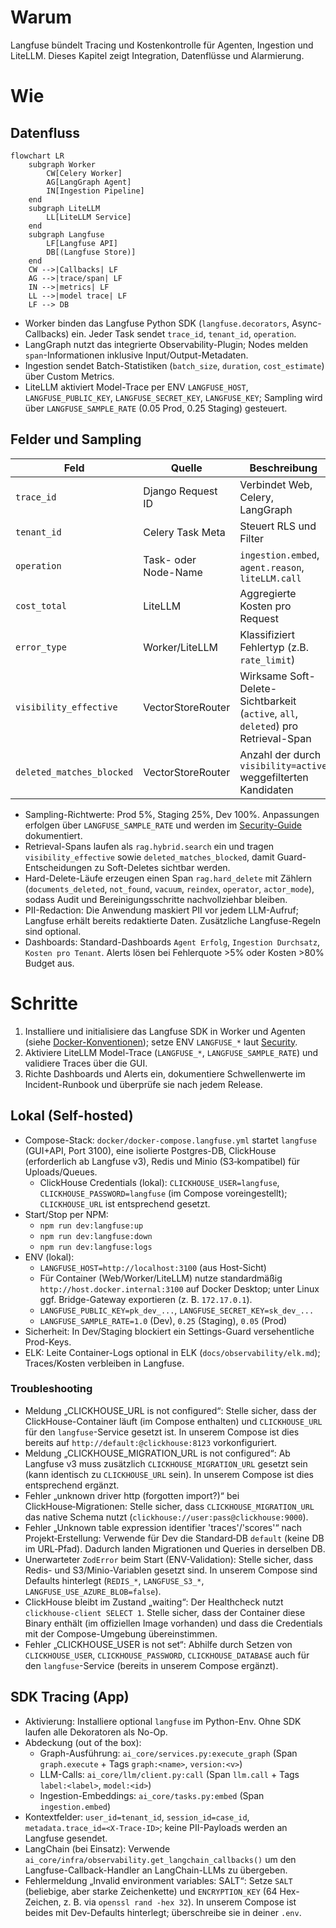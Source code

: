 # Warum
Langfuse bündelt Tracing und Kostenkontrolle für Agenten, Ingestion und LiteLLM. Dieses Kapitel zeigt Integration, Datenflüsse und Alarmierung.

# Wie
## Datenfluss
```mermaid
flowchart LR
    subgraph Worker
        CW[Celery Worker]
        AG[LangGraph Agent]
        IN[Ingestion Pipeline]
    end
    subgraph LiteLLM
        LL[LiteLLM Service]
    end
    subgraph Langfuse
        LF[Langfuse API]
        DB[(Langfuse Store)]
    end
    CW -->|Callbacks| LF
    AG -->|trace/span| LF
    IN -->|metrics| LF
    LL -->|model trace| LF
    LF --> DB
```

- Worker binden das Langfuse Python SDK (`langfuse.decorators`, Async-Callbacks) ein. Jeder Task sendet `trace_id`, `tenant_id`, `operation`.
- LangGraph nutzt das integrierte Observability-Plugin; Nodes melden `span`-Informationen inklusive Input/Output-Metadaten.
- Ingestion sendet Batch-Statistiken (`batch_size`, `duration`, `cost_estimate`) über Custom Metrics.
- LiteLLM aktiviert Model-Trace per ENV `LANGFUSE_HOST`, `LANGFUSE_PUBLIC_KEY`, `LANGFUSE_SECRET_KEY`, `LANGFUSE_KEY`; Sampling wird über `LANGFUSE_SAMPLE_RATE` (0.05 Prod, 0.25 Staging) gesteuert.

## Felder und Sampling
| Feld | Quelle | Beschreibung |
| --- | --- | --- |
| `trace_id` | Django Request ID | Verbindet Web, Celery, LangGraph |
| `tenant_id` | Celery Task Meta | Steuert RLS und Filter |
| `operation` | Task- oder Node-Name | `ingestion.embed`, `agent.reason`, `liteLLM.call` |
| `cost_total` | LiteLLM | Aggregierte Kosten pro Request |
| `error_type` | Worker/LiteLLM | Klassifiziert Fehlertyp (z.B. `rate_limit`) |
| `visibility_effective` | VectorStoreRouter | Wirksame Soft-Delete-Sichtbarkeit (`active`, `all`, `deleted`) pro Retrieval-Span |
| `deleted_matches_blocked` | VectorStoreRouter | Anzahl der durch `visibility=active` weggefilterten Kandidaten |

- Sampling-Richtwerte: Prod 5%, Staging 25%, Dev 100%. Anpassungen erfolgen über `LANGFUSE_SAMPLE_RATE` und werden im [Security-Guide](../security/secrets.md) dokumentiert.
- Retrieval-Spans laufen als `rag.hybrid.search` ein und tragen `visibility_effective` sowie `deleted_matches_blocked`, damit Guard-Entscheidungen zu Soft-Deletes sichtbar werden.
- Hard-Delete-Läufe erzeugen einen Span `rag.hard_delete` mit Zählern (`documents_deleted`, `not_found`, `vacuum`, `reindex`, `operator`, `actor_mode`), sodass Audit und Bereinigungsschritte nachvollziehbar bleiben.
- PII-Redaction: Die Anwendung maskiert PII vor jedem LLM-Aufruf; Langfuse erhält bereits redaktierte Daten. Zusätzliche Langfuse-Regeln sind optional.
- Dashboards: Standard-Dashboards `Agent Erfolg`, `Ingestion Durchsatz`, `Kosten pro Tenant`. Alerts lösen bei Fehlerquote >5% oder Kosten >80% Budget aus.

# Schritte
1. Installiere und initialisiere das Langfuse SDK in Worker und Agenten (siehe [Docker-Konventionen](../docker/conventions.md)); setze ENV `LANGFUSE_*` laut [Security](../security/secrets.md).
2. Aktiviere LiteLLM Model-Trace (`LANGFUSE_*`, `LANGFUSE_SAMPLE_RATE`) und validiere Traces über die GUI.
3. Richte Dashboards und Alerts ein, dokumentiere Schwellenwerte im Incident-Runbook und überprüfe sie nach jedem Release.

## Lokal (Self-hosted)
- Compose-Stack: `docker/docker-compose.langfuse.yml` startet `langfuse` (GUI+API, Port 3100), eine isolierte Postgres-DB, ClickHouse (erforderlich ab Langfuse v3), Redis und Minio (S3‑kompatibel) für Uploads/Queues.
  - ClickHouse Credentials (lokal): `CLICKHOUSE_USER=langfuse`, `CLICKHOUSE_PASSWORD=langfuse` (im Compose voreingestellt); `CLICKHOUSE_URL` ist entsprechend gesetzt.
- Start/Stop per NPM:
  - `npm run dev:langfuse:up`
  - `npm run dev:langfuse:down`
  - `npm run dev:langfuse:logs`
- ENV (lokal):
  - `LANGFUSE_HOST=http://localhost:3100` (aus Host-Sicht)
  - Für Container (Web/Worker/LiteLLM) nutze standardmäßig `http://host.docker.internal:3100` auf Docker Desktop; unter Linux ggf. Bridge-Gateway exportieren (z. B. `172.17.0.1`).
  - `LANGFUSE_PUBLIC_KEY=pk_dev_...`, `LANGFUSE_SECRET_KEY=sk_dev_...`
  - `LANGFUSE_SAMPLE_RATE=1.0` (Dev), `0.25` (Staging), `0.05` (Prod)
- Sicherheit: In Dev/Staging blockiert ein Settings-Guard versehentliche Prod-Keys.
- ELK: Leite Container-Logs optional in ELK (`docs/observability/elk.md`); Traces/Kosten verbleiben in Langfuse.

### Troubleshooting
- Meldung „CLICKHOUSE_URL is not configured“: Stelle sicher, dass der ClickHouse-Container läuft (im Compose enthalten) und `CLICKHOUSE_URL` für den `langfuse`-Service gesetzt ist. In unserem Compose ist dies bereits auf `http://default:@clickhouse:8123` vorkonfiguriert.
- Meldung „CLICKHOUSE_MIGRATION_URL is not configured“: Ab Langfuse v3 muss zusätzlich `CLICKHOUSE_MIGRATION_URL` gesetzt sein (kann identisch zu `CLICKHOUSE_URL` sein). In unserem Compose ist dies entsprechend ergänzt.
- Fehler „unknown driver http (forgotten import?)“ bei ClickHouse‑Migrationen: Stelle sicher, dass `CLICKHOUSE_MIGRATION_URL` das native Schema nutzt (`clickhouse://user:pass@clickhouse:9000`).
- Fehler „Unknown table expression identifier 'traces'/'scores'“ nach Projekt‑Erstellung: Verwende für Dev die Standard‑DB `default` (keine DB im URL‑Pfad). Dadurch landen Migrationen und Queries in derselben DB.
- Unerwarteter `ZodError` beim Start (ENV-Validation): Stelle sicher, dass Redis- und S3/Minio-Variablen gesetzt sind. In unserem Compose sind Defaults hinterlegt (`REDIS_*`, `LANGFUSE_S3_*`, `LANGFUSE_USE_AZURE_BLOB=false`).
- ClickHouse bleibt im Zustand „waiting“: Der Healthcheck nutzt `clickhouse-client SELECT 1`. Stelle sicher, dass der Container diese Binary enthält (im offiziellen Image vorhanden) und dass die Credentials mit der Compose-Umgebung übereinstimmen.
- Fehler „CLICKHOUSE_USER is not set“: Abhilfe durch Setzen von `CLICKHOUSE_USER`, `CLICKHOUSE_PASSWORD`, `CLICKHOUSE_DATABASE` auch für den `langfuse`-Service (bereits in unserem Compose ergänzt).

## SDK Tracing (App)
- Aktivierung: Installiere optional `langfuse` im Python-Env. Ohne SDK laufen alle Dekoratoren als No-Op.
- Abdeckung (out of the box):
  - Graph-Ausführung: `ai_core/services.py:execute_graph` (Span `graph.execute` + Tags `graph:<name>`, `version:<v>`)
  - LLM-Calls: `ai_core/llm/client.py:call` (Span `llm.call` + Tags `label:<label>`, `model:<id>`)
  - Ingestion-Embeddings: `ai_core/tasks.py:embed` (Span `ingestion.embed`)
- Kontextfelder: `user_id=tenant_id`, `session_id=case_id`, `metadata.trace_id=<X-Trace-ID>`; keine PII-Payloads werden an Langfuse gesendet.
- LangChain (bei Einsatz): Verwende `ai_core/infra/observability.get_langchain_callbacks()` um den Langfuse-Callback-Handler an LangChain-LLMs zu übergeben.
- Fehlermeldung „Invalid environment variables: SALT“: Setze `SALT` (beliebige, aber starke Zeichenkette) und `ENCRYPTION_KEY` (64 Hex-Zeichen, z. B. via `openssl rand -hex 32`). In unserem Compose ist beides mit Dev-Defaults hinterlegt; überschreibe sie in deiner `.env`.
